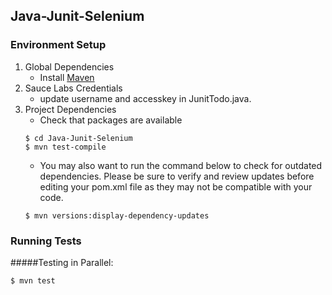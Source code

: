 ## Java-Junit-Selenium

### Environment Setup

1. Global Dependencies
    * Install [Maven](https://maven.apache.org/install.html)
2. Sauce Labs Credentials
    * update username and accesskey in JunitTodo.java.
3. Project Dependencies
    * Check that packages are available
    ```
    $ cd Java-Junit-Selenium
    $ mvn test-compile
    ```
    * You may also want to run the command below to check for outdated dependencies. Please be sure to verify and review updates before editing your pom.xml file as they may not be compatible with your code.
    ```
    $ mvn versions:display-dependency-updates
    ```
    
### Running Tests

#####Testing in Parallel:
```
$ mvn test
```

